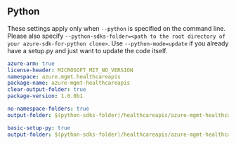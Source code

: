 ## Python

These settings apply only when `--python` is specified on the command line.
Please also specify `--python-sdks-folder=<path to the root directory of your azure-sdk-for-python clone>`.
Use `--python-mode=update` if you already have a setup.py and just want to update the code itself.

``` yaml $(python) && $(track2)
azure-arm: true
license-header: MICROSOFT_MIT_NO_VERSION
namespace: azure.mgmt.healthcareapis
package-name: azure-mgmt-healthcareapis
clear-output-folder: true
package-version: 1.0.0b1
```

``` yaml $(python) && $(python-mode) == 'update' && $(track2)
no-namespace-folders: true
output-folder: $(python-sdks-folder)/healthcareapis/azure-mgmt-healthcareapis/azure/mgmt/healthcareapis
```
``` yaml $(python) && $(python-mode) == 'create' && $(track2)
basic-setup-py: true
output-folder: $(python-sdks-folder)/healthcareapis/azure-mgmt-healthcareapis
```
